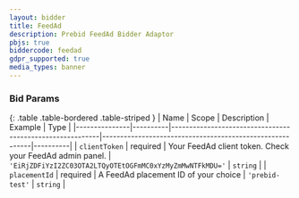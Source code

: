 ```yaml
---
layout: bidder
title: FeedAd
description: Prebid FeedAd Bidder Adaptor
pbjs: true
biddercode: feedad
gdpr_supported: true
media_types: banner
---
```


### Bid Params

{: .table .table-bordered .table-striped }
| Name          | Scope    | Description                                              | Example                                                  | Type     |
|---------------|----------|----------------------------------------------------------|----------------------------------------------------------|----------|
| `clientToken` | required | Your FeedAd client token. Check your FeedAd admin panel. | `'EiRjZDFiYzI2ZC03OTA2LTQyOTEtOGFmMC0xYzMyZmMwNTFkMDU='` | `string` |
| `placementId` | required | A FeedAd placement ID of your choice                     | `'prebid-test'`                                          | `string` |
